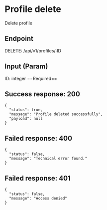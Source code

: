 # Profile delete

Delete profile

## Endpoint
DELETE: /api/v1/profiles/:ID

## Input (Param)
ID: integer ==Required==

## Success response: 200
```
{
  "status": true,
  "message": "Profile deleted successfully",
  "payload": null
}
```

## Failed response: 400
```
{
  "status": false,
  "message": "Technical error found."
}
```

## Failed response: 401
```
{
  "status": false,
  "message": "Access denied"
}
```
